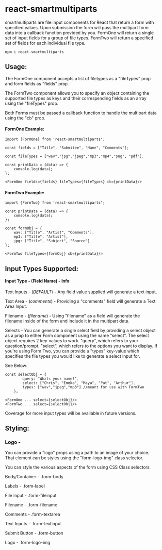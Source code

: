# react-smartmultiparts

smartmultiparts are file input components for React that return a form with specified values. Upon submission the form will pass the multipart form data into a callback function provided by you. FormOne will return a single set of input fields for a group of file types. FormTwo will return a specified set of fields for each individual file type.

```
npm i react-smartmultiparts
```

## Usage:

The FormOne component accepts a list of filetypes as a "fileTypes" prop and form fields as "fields" prop.  

The FormTwo component allows you to specify an object containing the supported file types as keys and their correspending fields as an array using the "fileTypes" prop.

Both Forms must be passed a callback function to handle the multipart data using the "cb" prop. 


#### FormOne Example:
```
import {FormOne} from 'react-smartmultiparts';

const fields = ["Title", "Submitee", "Name", "Comments"];

const fileTypes = ["wav","jpg","jpeg","mp3","mp4","png", "pdf"];

const printData = (data) => { 
    console.log(data);
};

<FormOne fields={fields} fileTypes={fileTypes} cb={printData}/>
```

#### FormTwo Example:
```
import {FormTwo} from 'react-smartmultiparts';

const printData = (data) => { 
    console.log(data);
};

const formObj = {
    wav: ["Title", "Artist", "Comments"],
    mp3: ["Title", "Artist"],
    jpg: ["Title", "Subject", "Source"]
};

<FormTwo fileTypes={formObj} cb={printData}/>
```

## Input Types Supported:
#### Input Type - (Field Name) - Info

Text Inputs - (*DEFAULT*) - Any field value supplied will generate a text input.

Text Area - (*comments*) - Providing a "comments" field will generate a Text Area Input.

Filename - (*filename*) - Using "filename" as a field will generate the filename inside of the form and include it in the multipart data.

Selects - You can generate a single select field by providing a select object as a prop to either Form component using the name "select". The select object requires 2 key-values to work. "query", which refers to your question/prompt. "select", which refers to the options you want to display. If you're using Form Two, you can provide a "types" key-value which specifies the file types you would like to generate a select input for.

See Below:
```
const selectObj = {
        query: "Whats your name?",
        select: ["Chris", "Emeka", "Maya", "Pat", "Arthur"],
        types: ["wav","jpeg","mp3"] //meant for use with FormTwo
    };

<FormOne ... select={selectObj}/>
<FormTwo ... select={selectObj}/>
```

Coverage for more input types will be available in future versions. 

## Styling:

### Logo -
You can provide a "logo" props using a path to an image of your choice.
That element can be styles using the "form-logo-img" class selector.

You can style the various aspects of the form using CSS Class selectors.

Body/Container - .form-body

Labels - .form-label

File Input - .form-fileinput

Filename - .form-filename

Comments - .form-textarea

Text Inputs - .form-textinput

Submit Button - .form-button

Logo - .form-logo-img
